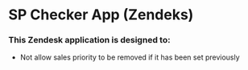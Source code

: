 # SP Checker App (Zendeks)


### This Zendesk application is designed to:

* Not allow sales priority to be removed if it has been set previously



